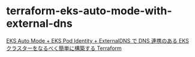 # terraform-eks-auto-mode-with-external-dns

[EKS Auto Mode + EKS Pod Identity + ExternalDNS で DNS 連携のある EKS クラスターをなるべく簡単に構築する Terraform](https://neusstudio.blog/terraform-eks-auto-mode-with-external-dns/)
